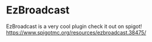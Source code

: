 # EzBroadcast
EzBroadcast is a very cool plugin check it out on spigot! https://www.spigotmc.org/resources/ezbroadcast.38475/
